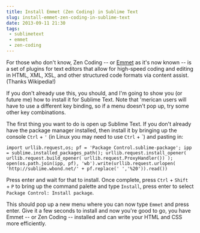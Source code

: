 ---title: Install Emmet (Zen Coding) in Sublime Textslug: install-emmet-zen-coding-in-sublime-textdate: 2013-09-11 21:30tags:  - sublimetext - emmet - zen-coding---For those who don't know, Zen Coding -- or [Emmet](http://docs.emmet.io/) as it's now known -- is a set of plugins for text editors that allow for high-speed coding and editing in HTML, XML, XSL, and other structured code formats via content assist. (Thanks Wikipedia!)

If you don't already use this, you should, and I'm going to show you (or future me) how to install it for Sublime Text. Note that 'merican users will have to use a different key binding, so if a menu doesn't pop up, try some other key combinations.

The first thing you want to do is open up Sublime Text. If you don't already have the package manager installed, then install it by bringing up the console `Ctrl` + `'` (in Linux you may need to use `Ctrl` + `) and pasting in:

    import urllib.request,os; pf = 'Package Control.sublime-package'; ipp = sublime.installed_packages_path(); urllib.request.install_opener( urllib.request.build_opener( urllib.request.ProxyHandler()) ); open(os.path.join(ipp, pf), 'wb').write(urllib.request.urlopen( 'http://sublime.wbond.net/' + pf.replace(' ','%20')).read())

Press enter and wait for that to install. Once complete, press `Ctrl` + `Shift ` + `P` to bring up the command palette and type `Install`, press enter to select `Package Control: Install package`. 

This should pop up a new menu where you can now type `Emmet` and press enter. Give it a few seconds to install and now you're good to go, you have Emmet -- or Zen Coding -- installed and can write your HTML and CSS more efficiently. 